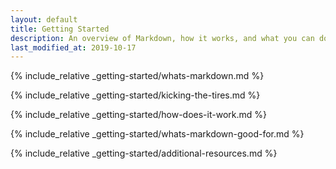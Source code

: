```yaml
---
layout: default
title: Getting Started
description: An overview of Markdown, how it works, and what you can do with it.
last_modified_at: 2019-10-17
---
```


{% include_relative _getting-started/whats-markdown.md %}

{% include_relative _getting-started/kicking-the-tires.md %}

{% include_relative _getting-started/how-does-it-work.md %}

{% include_relative _getting-started/whats-markdown-good-for.md %}

{% include_relative _getting-started/additional-resources.md %}
